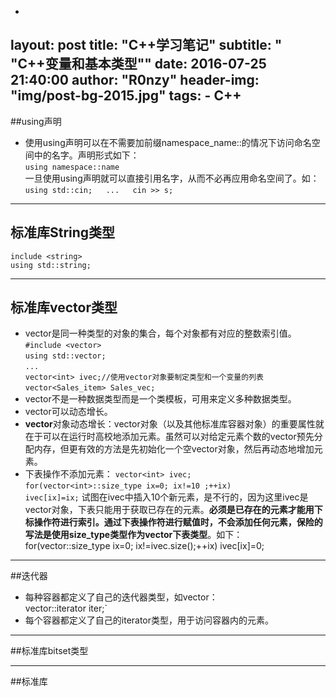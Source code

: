 -
layout:     post
title:      "C++学习笔记"
subtitle:   " \"C++变量和基本类型\""
date:       2016-07-25 21:40:00
author:     "R0nzy"
header-img: "img/post-bg-2015.jpg"
tags:
    - C++
---

##using声明  
* 使用using声明可以在不需要加前缀namespace_name::的情况下访问命名空间中的名字。声明形式如下：  
`using namespace::name`  
一旦使用using声明就可以直接引用名字，从而不必再应用命名空间了。如：  
`using std::cin;  
...  
cin >> s;`  

---

## 标准库String类型
`include <string>`  
`using std::string;`  

---

## 标准库vector类型
* vector是同一种类型的对象的集合，每个对象都有对应的整数索引值。
`#include <vector>`  
`using std::vector;`  
`...`  
`vector<int> ivec;//使用vector对象要制定类型和一个变量的列表`  
`vector<Sales_item> Sales_vec;`  
* vector不是一种数据类型而是一个类模板，可用来定义多种数据类型。
* vector可以动态增长。
* **vector**对象动态增长：vector对象（以及其他标准库容器对象）的重要属性就在于可以在运行时高校地添加元素。虽然可以对给定元素个数的vector预先分配内存，但更有效的方法是先初始化一个空vector对象，然后再动态地增加元素。
* 下表操作不添加元素：
`vector<int> ivec;`  
`for(vector<int>::size_type ix=0; ix!=10 ;++ix)`  
`ivec[ix]=ix;`
试图在ivec中插入10个新元素，是不行的，因为这里ivec是vector对象，下表只能用于获取已存在的元素。**必须是已存在的元素才能用下标操作符进行索引。通过下表操作符进行赋值时，不会添加任何元素，保险的写法是使用size_type类型作为vector下表类型**。如下：
for(vector<int>::size_type ix=0; ix!=ivec.size();++ix)
ivec[ix]=0;

---

##迭代器
* 每种容器都定义了自己的迭代器类型，如vector：  
vector<int>::iterator iter;`  
* 每个容器都定义了自己的iterator类型，用于访问容器内的元素。

---

##标准库bitset类型

---

##标准库

